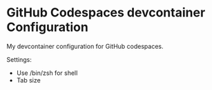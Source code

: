 # GitHub Codespaces devcontainer Configuration

My devcontainer configuration for GitHub codespaces. 

Settings:
- Use /bin/zsh for shell
- Tab size
